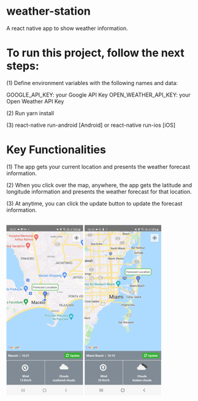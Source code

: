  # weather-station
A react native app to show weather information.

# To run this project, follow the next steps:

(1) Define environment variables with the following names and data:

GOOGLE_API_KEY: your Google API Key
OPEN_WEATHER_API_KEY: your Open Weather API Key

(2) Run yarn install

(3) react-native run-android [Android] or react-native run-ios [iOS]

# Key Functionalities

(1) The app gets your current location and presents the weather forecast information.

(2) When you click over the map, anywhere, the app gets the latitude and longitude
information and presents the weather forecast for that location.

(3) At anytime, you can click the update button to update the forecast information.

<br>

<img src="https://github.com/flaviomotamedeiros/weather-station/blob/main/screenshots/screenshot01.jpg" width="200">
<img src="https://github.com/flaviomotamedeiros/weather-station/blob/main/screenshots/screenshot02.jpg" width="200">